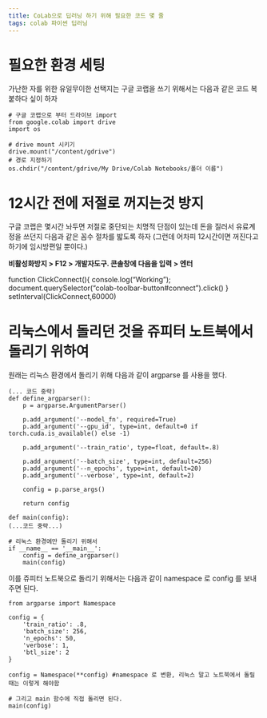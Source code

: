 ```yaml
---
title: CoLab으로 딥러닝 하기 위해 필요한 코드 몇 줄
tags: colab 파이썬 딥러닝
---
```


# 필요한 환경 세팅 

가난한 자를 위한 유일무이한 선택지는 구글 코랩을 쓰기 위해서는 
다음과 같은 코드 복붙하다 싶이 하자

```
# 구글 코랩으로 부터 드라이브 import
from google.colab import drive
import os 

# drive mount 시키기
drive.mount("/content/gdrive")
# 경로 지정하기
os.chdir("/content/gdrive/My Drive/Colab Notebooks/폴더 이름") 
```

# 12시간 전에 저절로 꺼지는것 방지

구글 코랩은 몇시간 놔두면 저절로 중단되는 치명적 단점이 있는데 
돈을 질러서 유료계정을 쓰던지 다음과 같은 꼼수 절차를 밟도록 하자 
(그런데 어차피 12시간이면 꺼진다고 하기에 임시방편일 뿐이다.)


**비활성화방지 > F12 > 개발자도구. 콘솔창에 다음을 입력 > 엔터**

function ClickConnect(){
console.log(“Working”); 
document.querySelector(“colab-toolbar-button#connect”).click() 
}
setInterval(ClickConnect,60000)

# 리눅스에서 돌리던 것을 쥬피터 노트북에서 돌리기 위하여

원래는 리눅스 환경에서 돌리기 위해 다음과 같이 argparse 를 사용을 했다.

```
(... 코드 중략) 
def define_argparser():
    p = argparse.ArgumentParser()

    p.add_argument('--model_fn', required=True)
    p.add_argument('--gpu_id', type=int, default=0 if torch.cuda.is_available() else -1)

    p.add_argument('--train_ratio', type=float, default=.8)

    p.add_argument('--batch_size', type=int, default=256)
    p.add_argument('--n_epochs', type=int, default=20)
    p.add_argument('--verbose', type=int, default=2)

    config = p.parse_args()

    return config
    
def main(config):
(...코드 중략...)

# 리눅스 환경에만 돌리기 위해서 
if __name__ == '__main__':
    config = define_argparser()
    main(config)
```

이를 쥬피터 노트북으로 돌리기 위해서는 다음과 같이 namespace 로 config 를 보내주면 된다.

```
from argparse import Namespace

config = {
    'train_ratio': .8,
    'batch_size': 256,
    'n_epochs': 50,
    'verbose': 1,
    'btl_size': 2
}

config = Namespace(**config) #namespace 로 변환, 리눅스 말고 노트북에서 돌릴때는 이렇게 해야함

# 그리고 main 함수에 직접 돌리면 된다.
main(config)

```

